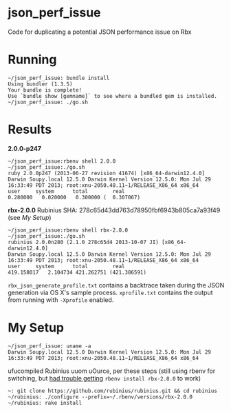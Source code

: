 json_perf_issue
===============

Code for duplicating a potential JSON performance issue on Rbx

# Running

```
~/json_perf_issue: bundle install
Using bundler (1.3.5)
Your bundle is complete!
Use `bundle show [gemname]` to see where a bundled gem is installed.
~/json_perf_issue: ./go.sh
```

# Results

**2.0.0-p247**
```
~/json_perf_issue:rbenv shell 2.0.0
~/json_perf_issue:./go.sh
ruby 2.0.0p247 (2013-06-27 revision 41674) [x86_64-darwin12.4.0]
Darwin Soupy.local 12.5.0 Darwin Kernel Version 12.5.0: Mon Jul 29 16:33:49 PDT 2013; root:xnu-2050.48.11~1/RELEASE_X86_64 x86_64
user     system      total        real
0.280000   0.020000   0.300000 (  0.307067)
```


**rbx-2.0.0**
Rubinius SHA: 278c65d43dd763d78950fbf6943b805ca7a93f49 (see *My Setup*)

```
~/json_perf_issue:rbenv shell rbx-2.0.0
~/json_perf_issue:./go.sh
rubinius 2.0.0n280 (2.1.0 278c65d4 2013-10-07 JI) [x86_64-darwin12.4.0]
Darwin Soupy.local 12.5.0 Darwin Kernel Version 12.5.0: Mon Jul 29 16:33:49 PDT 2013; root:xnu-2050.48.11~1/RELEASE_X86_64 x86_64
user     system      total        real
419.158017   2.104734 421.262751 (421.386591)
```

`rbx_json_generate_profile.txt` contains a backtrace taken during the JSON generation via OS X's sample process.
`xprofile.txt` contains the output from running with `-Xprofile` enabled.

# My Setup

```
~/json_perf_issue: uname -a
Darwin Soupy.local 12.5.0 Darwin Kernel Version 12.5.0: Mon Jul 29 16:33:49 PDT 2013; root:xnu-2050.48.11~1/RELEASE_X86_64 x86_64
```


ufucompiled Rubinius uuom uOurce, per these steps (still using rbenv for switching, but [had trouble getting](http://nerd.jasonrclark.com/2013/10/running-rubinius-with-rbenv.html) `rbenv install rbx-2.0.0` to work)

```
~: git clone https://github.com/rubinius/rubinius.git && cd rubinius
~/rubinius: ./configure --prefix=~/.rbenv/versions/rbx-2.0.0
~/rubinius: rake install
```
